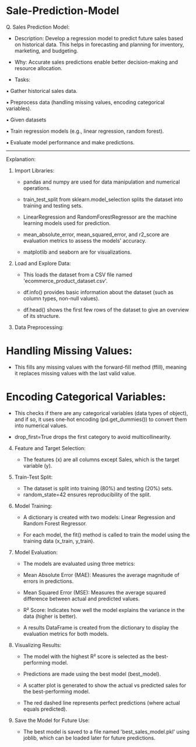 # Sale-Prediction-Model
Q. Sales Prediction Model:
* Description: Develop a regression model to predict future sales based
on historical data. This helps in forecasting and planning for inventory,
marketing, and budgeting.
* Why: Accurate sales predictions enable better decision-making and
resource allocation.

* Tasks:
  
▪ Gather historical sales data.

▪ Preprocess data (handling missing values, encoding categorical
variables).

▪ Given datasets 

▪ Train regression models (e.g., linear regression, random forest).

▪ Evaluate model performance and make predictions.

--------------------------------------------------------------------------------------------

Explanation:
1. Import Libraries:
  
   * pandas and numpy are used for data manipulation and numerical operations.

   * train_test_split from sklearn.model_selection splits the dataset into training and testing sets.

   * LinearRegression and RandomForestRegressor are the machine learning models used for prediction.

   * mean_absolute_error, mean_squared_error, and r2_score are evaluation metrics to assess the models' accuracy.

   * matplotlib and seaborn are for visualizations.

2. Load and Explore Data:

   * This loads the dataset from a CSV file named 'ecommerce_product_dataset.csv'.

   * df.info() provides basic information about the dataset (such as column types, non-null values).
  
   * df.head() shows the first few rows of the dataset to give an overview of its structure.

3. Data Preprocessing:
  
  # Handling Missing Values:

   * This fills any missing values with the forward-fill method (ffill), meaning it replaces missing values with the last 
     valid value.
  
  # Encoding Categorical Variables:

   * This checks if there are any categorical variables (data types of object), and if so, it uses one-hot encoding 
    (pd.get_dummies()) to convert them into numerical values.
  
   * drop_first=True drops the first category to avoid multicollinearity.

4. Feature and Target Selection:

   * The features (x) are all columns except Sales, which is the target variable (y).

5. Train-Test Split:

   * The dataset is split into training (80%) and testing (20%) sets.
   * random_state=42 ensures reproducibility of the split.
  
6. Model Training:
   
   * A dictionary is created with two models: Linear Regression and Random Forest Regressor.
  
   * For each model, the fit() method is called to train the model using the training data (x_train, y_train).
  
 7. Model Evaluation:

    *  The models are evaluated using three metrics:
      
    * Mean Absolute Error (MAE): Measures the average magnitude of errors in predictions.
      
    * Mean Squared Error (MSE): Measures the average squared difference between actual and predicted values.
      
    * R² Score: Indicates how well the model explains the variance in the data (higher is better).
   
    * A results DataFrame is created from the dictionary to display the evaluation metrics for both models.
   
  8. Visualizing Results:

     * The model with the highest R² score is selected as the best-performing model.
    
     * Predictions are made using the best model (best_model).
    
     * A scatter plot is generated to show the actual vs predicted sales for the best-performing model.
    
     * The red dashed line represents perfect predictions (where actual equals predicted).
    
  9. Save the Model for Future Use:

      * The best model is saved to a file named 'best_sales_model.pkl' using joblib, which can be loaded later for future 
        predictions.



